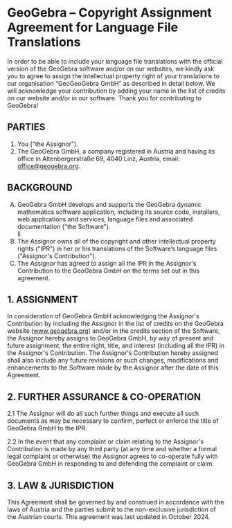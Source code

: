 # GeoGebra – Copyright Assignment Agreement for Language File Translations

In order to be able to include your language file translations with the official version of the GeoGebra
software and/or on our websites, we kindly ask you to agree to assign the intellectual property right
of your translations to our organisation “GeoGeoGebra GmbH” as
described in detail below. We will acknowledge your contribution by adding your name in the list of
credits on our website and/or in our software. Thank you for contributing to GeoGebra!

## PARTIES
1) You ("the Assignor").
2) The GeoGebra GmbH, a company registered in Austria and having its office in Altenbergerstraße 69, 4040 Linz, 
Austria, email: office@geogebra.org.

## BACKGROUND
<ol type="A">
<li> GeoGebra GmbH develops and supports the GeoGebra dynamic mathematics software application,
including its source code, installers, web applications and services, language files and
associated documentation ("the Software").</li>li

<li>The Assignor owns all of the copyright and other intellectual property rights ("IPR") in her or
his translations of the Software’s language files ("Assignor's Contribution").</li>

<li>The Assignor has agreed to assign all the IPR in the Assignor's Contribution to the GeoGebra GmbH on the
terms set out in this agreement.</li>
</ol>

## 1. ASSIGNMENT
   In consideration of GeoGebra GmbH acknowledging the Assignor's Contribution by including the Assignor in the list
   of credits on the GeoGebra website (www.geogebra.org) and/or in the credits section of the Software, the
   Assignor hereby assigns to GeoGebra GmbH, by way of present and future assignment, the entire right, title, and
   interest (including all the IPR) in the Assignor's Contribution. The Assignor's Contribution hereby
   assigned shall also include any future revisions or such changes, modifications and enhancements to
   the Software made by the Assignor after the date of this Agreement.

## 2. FURTHER ASSURANCE & CO-OPERATION
   2.1 The Assignor will do all such further things and execute all such documents as may be
   necessary to confirm, perfect or enforce the title of GeoGebra GmbH to the IPR.

   2.2 In the event that any complaint or claim relating to the Assignor's Contribution is made by
   any third party (at any time and whether a formal legal complaint or otherwise) the Assignor
   agrees to co-operate fully with GeoGebra GmbH in responding to and defending the complaint or claim.

## 3. LAW & JURISDICTION
   This Agreement shall be governed by and construed in accordance with the laws of Austria and the
   parties submit to the non-exclusive jurisdiction of the Austrian courts.
   This agreement was last updated in October 2024.
